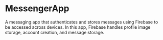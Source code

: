 # MessengerApp

A messaging app that authenticates and stores messages using Firebase to be accessed across devices. In this app, Firebase handles profile image storage, account creation, and message storage. 
